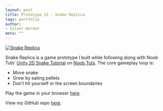 ```yaml
---
layout: post
title: Prototype 13 - Snake Replica
tags: portfolio
author:
- Silver-Hornet
meta: ""
---
```


[![Snake Replica]({{site.url}}/snake-replica.png)](https://play.unity.com/mg/other/snake-replica-from-noob-tuts-unity-2d-snake-tutorial)

Snake Replica is a game prototype I built while following along with Noob Tuts’ [Unity 2D Snake Tutorial](https://noobtuts.com/unity/2d-snake-game) on [Noob Tuts](https://www.noobtuts.com/). The core gameplay loop is:

- Move snake
- Grow by eating pellets
- Don’t hit yourself or the screen boundaries

Play the game in your browser [here](https://play.unity.com/mg/other/snake-replica-from-noob-tuts-unity-2d-snake-tutorial).

View my GitHub repo [here](https://github.com/silver-hornet/noobtuts-snake-replica).